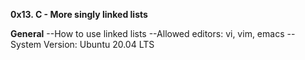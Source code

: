 **0x13. C - More singly linked lists**

**General**
--How to use linked lists
--Allowed editors: vi, vim, emacs
--System Version: Ubuntu 20.04 LTS

